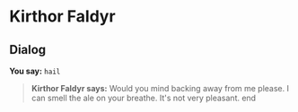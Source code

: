 # Kirthor Faldyr
## Dialog

**You say:** `hail`



>**Kirthor Faldyr says:** Would you mind backing away from me please. I can smell the ale on your breathe. It's not very pleasant.
end

